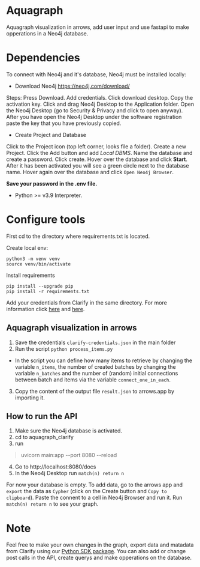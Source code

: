 # Aquagraph

Aquagraph visualization in arrows, add user input and use fastapi to make opperations in a Neo4j database.

# Dependencies

To connect with Neo4j and it's database, Neo4j must be installed locally:

- Download Neo4j https://neo4j.com/download/

Steps: Press Download. Add credentials. Click download desktop. Copy the activation key. Click and drag Neo4j Desktop to the Application folder. Open the Neo4j Desktop (go to Security & Privacy and click to open anyway). After you have open the Neo4j Desktop under the software registration paste the key that you have previously copied.

- Create Project and Database

Click to the Project icon (top left corner, looks file a folder). Create a new Project. Click the Add button and add _Local DBMS_. Name the database and create a password. Click create. Hover over the database and click **Start**. After it has been activated you will see a green circle next to the database name. Hover again over the database and click `Open Neo4j Browser`.

**Save your password in the .env file.**

- Python >= v3.9 Interpreter.

# Configure tools

First cd to the directory where requirements.txt is located.

Create local env:

    python3 -m venv venv
    source venv/bin/activate

Install requirements

    pip install --upgrade pip
    pip install -r requirements.txt

Add your credentials from Clarify in the same directory. For more information click [here](https://docs.clarify.io/users/admin/integrations/credentials) and [here](https://colab.research.google.com/github/clarify/data-science-tutorials/blob/main/tutorials/Introduction.ipynb#credentials).

## Aquagraph visualization in arrows

1. Save the credentials `clarify-credentials.json` in the main folder
2. Run the script `python process_items.py`

- In the script you can define how many items to retrieve by changing the variable `n_items`, the number of created batches by changing the variable `n_batches` and the number of (random) initial connections between batch and items via the variable `connect_one_in_each`.

3. Copy the content of the output file `result.json` to arrows.app by importing it.

## How to run the API

1. Make sure the Neo4j database is activated.
2. cd to aquagraph_clarify
3. run

> uvicorn main:app --port 8080 --reload

4. Go to http://localhost:8080/docs
5. In the Neo4j Desktop run `match(n) return n`

For now your database is empty. To add data, go to the arrows app and `export` the data as `Cypher` (click on the Create button and `Copy to clipboard`). Paste the connent to a cell in Neo4j Browser and run it. Run `match(n) return n` to see your graph.

# Note

Feel free to make your own changes in the graph, export data and matadata from Clarify using our [Python SDK package](https://pypi.org/project/pyclarify/). You can also add or change post calls in the API, create querys and make opperations on the database.
